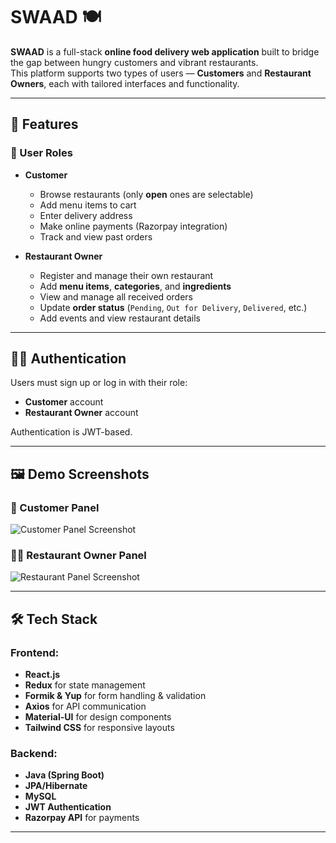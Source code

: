 # SWAAD 🍽️

**SWAAD** is a full-stack **online food delivery web application** built to bridge the gap between hungry customers and vibrant restaurants.  
This platform supports two types of users — **Customers** and **Restaurant Owners**, each with tailored interfaces and functionality.

---

## 🚀 Features

### 👤 User Roles

- **Customer**  
  - Browse restaurants (only **open** ones are selectable)  
  - Add menu items to cart  
  - Enter delivery address  
  - Make online payments (Razorpay integration)  
  - Track and view past orders  

- **Restaurant Owner**  
  - Register and manage their own restaurant  
  - Add **menu items**, **categories**, and **ingredients**  
  - View and manage all received orders  
  - Update **order status** (`Pending`, `Out for Delivery`, `Delivered`, etc.)  
  - Add events and view restaurant details  

---

## 🧑‍💻 Authentication

Users must sign up or log in with their role:
- **Customer** account
- **Restaurant Owner** account

Authentication is JWT-based.

---

## 🖼️ Demo Screenshots

### 📱 Customer Panel
![Customer Panel Screenshot](https://raw.githubusercontent.com/bit-milind42/Swaad-Frontend/blob/main/Customer.png)

### 🧑‍🍳 Restaurant Owner Panel
![Restaurant Panel Screenshot](https://raw.githubusercontent.com/bit-milind42/Swaad-Frontend/blob/main/Restaurant.png)

---

## 🛠️ Tech Stack

### Frontend:
- **React.js**
- **Redux** for state management
- **Formik & Yup** for form handling & validation
- **Axios** for API communication
- **Material-UI** for design components
- **Tailwind CSS** for responsive layouts

### Backend:
- **Java (Spring Boot)**
- **JPA/Hibernate**
- **MySQL** 
- **JWT Authentication**
- **Razorpay API** for payments

---


